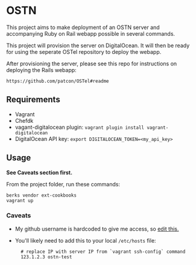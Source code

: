 # OSTN

This project aims to make deployment of an OSTN server and accompanying
Ruby on Rail webapp possible in several commands.

This project will provision the server on DigitalOcean. It will then be
ready for using the seperate OSTel repository to deploy the webapp.

After provisioning the server, please see this repo for instructions on
deploying the Rails webapp:

    https://github.com/patcon/OSTel#readme

## Requirements

- Vagrant
- Chefdk
- vagant-digitalocean plugin: `vagrant plugin install vagrant-digitalocean`
- DigitalOcean API key: `export DIGITALOCEAN_TOKEN=<my_api_key>`

## Usage

**See Caveats section first.**

From the project folder, run these commands:

```
berks vendor ext-cookbooks
vagrant up
```

### Caveats

- My github username is hardcoded to give me access, so [edit
  this.](https://github.com/patcon/chef-ostn/blob/easier-deploy/cookbooks/webapp/recipes/default.rb#L36)

- You'll likely need to add this to your local `/etc/hosts` file:

        # replace IP with server IP from `vagrant ssh-config` command
        123.1.2.3 ostn-test

